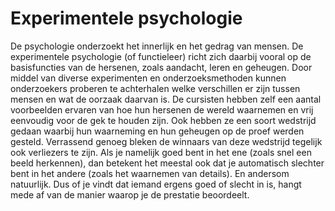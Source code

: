 # Experimentele psychologie
De psychologie onderzoekt het innerlijk en het gedrag van mensen. De experimentele psychologie (of functieleer) richt zich daarbij vooral op de basisfuncties van de hersenen, zoals aandacht, leren en geheugen. Door middel van diverse experimenten en onderzoeksmethoden kunnen onderzoekers proberen te achterhalen welke verschillen er zijn tussen mensen en wat de oorzaak daarvan is. De cursisten hebben zelf een aantal voorbeelden ervaren van hoe hun hersenen de wereld waarnemen en vrij eenvoudig voor de gek te houden zijn. Ook hebben ze een soort wedstrijd gedaan waarbij hun waarneming en hun geheugen op de proef werden gesteld. Verrassend genoeg bleken de winnaars van deze wedstrijd tegelijk ook verliezers te zijn. Als je namelijk goed bent in het ene (zoals snel een beeld herkennen), dan betekent het meestal ook dat je automatisch slechter bent in het andere (zoals het waarnemen van details). En andersom natuurlijk. Dus of je vindt dat iemand ergens goed of slecht in is, hangt mede af van de manier waarop je de prestatie beoordeelt.
